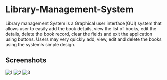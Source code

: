 # Library-Management-System

Library management System is a Graphical user interface(GUI) system that allows user to easily add the book details, view the list of books, edit the details, delete the book record, clear the fields and exit the application using buttons. Users may very quickly add, view, edit and delete the books using the system’s simple design.

## Screenshots
![1](https://github.com/lalit-patel/Library-Management-System/assets/89211719/abf75ed2-09f6-47fe-ac04-2bbe2fe8a793)
![2](https://github.com/lalit-patel/Library-Management-System/assets/89211719/f8136c80-c443-40d9-8ec2-8ceffac6ac24)
![3](https://github.com/lalit-patel/Library-Management-System/assets/89211719/64e8f1a7-bdd2-42e1-a27b-3a250be500f5)
